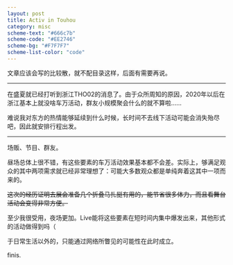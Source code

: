 ```yaml
---
layout: post
title: Activ in Touhou
category: misc
scheme-text: "#666c7b"
scheme-code: "#EE2746"
scheme-bg: "#F7F7F7"
scheme-list-color: "code"
---
```



文章应该会写的比较散，就不配目录这样，后面有需要再说。

***
在盛夏就已经打听到浙江THO02的消息了。由于众所周知的原因，2020年以后在浙江基本上就没啥车万活动，群友小规模聚会什么的就不算啦……

难说我对东方的热情能够延续到什么时候，长时间不去线下活动可能会消失殆尽吧，因此就安排行程出发。

***

场贩、节目、群友。

昼场总体上很不错，有这些要素的车万活动效果基本都不会差。实际上，够满足观众的其中两项需求就已经非常理想了：可能大多数观众都是单纯奔着这其中一项而来的。

~~这次的经历证明去展会准备几个折叠马扎挺有用的，能节省很多体力，而且看舞台活动会变得非常方便。~~

至少我很受用，夜场更加。Live能将这些要素在短时间内集中爆发出来，其他形式的活动做得到吗（

于日常生活以外的，只能通过网络所瞥见的可能性在此时成立。

finis.
